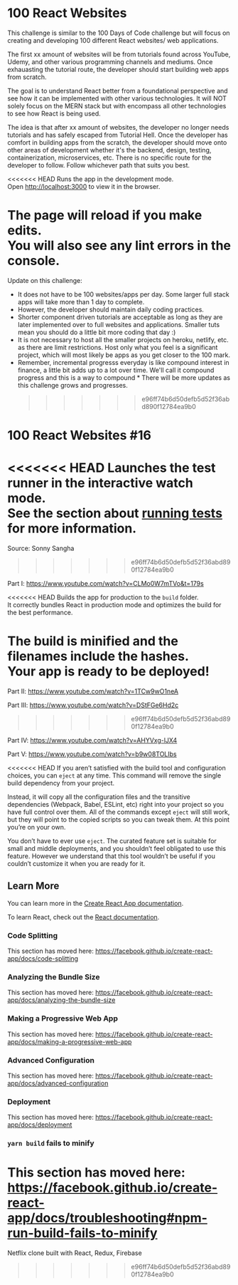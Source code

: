 # 100 React Websites

This challenge is similar to the 100 Days of Code challenge but will focus on creating and developing 100 different React websites/ web applications.

The first xx amount of websites will be from tutorials found across YouTube, Udemy, and other various programming channels and mediums. Once exhauasting the tutorial route, the developer should start building web apps from scratch.

The goal is to understand React better from a foundational perspective and see how it can be implemented with other various technologies. It will NOT solely focus on the MERN stack but with encompass all other technologies to see how React is being used.

The idea is that after xx amount of websites, the developer no longer needs tutorials and has safely escaped from Tutorial Hell. Once the developer has comfort in building apps from the scratch, the developer should move onto other areas of development whether it's the backend, design, testing, containerization, microservices, etc. There is no specific route for the developer to follow. Follow whichever path that suits you best.

<<<<<<< HEAD
Runs the app in the development mode.<br />
Open [http://localhost:3000](http://localhost:3000) to view it in the browser.

The page will reload if you make edits.<br />
You will also see any lint errors in the console.
=======
Update on this challenge:

- It does not have to be 100 websites/apps per day. Some larger full stack apps will take more than 1 day to complete.
- However, the developer should maintain daily coding practices.
- Shorter component driven tutorials are acceptable as long as they are later implemented over to full websites and applications. Smaller tuts mean you should do a little bit more coding that day :)
- It is not necessary to host all the smaller projects on heroku, netlify, etc. as there are limit restrictions. Host only what you feel is a significant project, which will most likely be apps as you get closer to the 100 mark.
- Remember, incremental progresss everyday is like compound interest in finance, a little bit adds up to a lot over time. We'll call it compound progress and this is a way to compound \* There will be more updates as this challenge grows and progresses.
  > > > > > > > e96ff74b6d50defb5d52f36abd890f12784ea9b0

# 100 React Websites #16

<<<<<<< HEAD
Launches the test runner in the interactive watch mode.<br />
See the section about [running tests](https://facebook.github.io/create-react-app/docs/running-tests) for more information.
=======
Source: Sonny Sangha

> > > > > > > e96ff74b6d50defb5d52f36abd890f12784ea9b0

Part I:
https://www.youtube.com/watch?v=CLMo0W7mTVo&t=179s

<<<<<<< HEAD
Builds the app for production to the `build` folder.<br />
It correctly bundles React in production mode and optimizes the build for the best performance.

The build is minified and the filenames include the hashes.<br />
Your app is ready to be deployed!
=======
Part II:
https://www.youtube.com/watch?v=1TCw9wO1neA

Part III:
https://www.youtube.com/watch?v=DStFGe6Hd2c

> > > > > > > e96ff74b6d50defb5d52f36abd890f12784ea9b0

Part IV:
https://www.youtube.com/watch?v=AHYVxg-lJX4

Part V:
https://www.youtube.com/watch?v=b9w08TOLIbs

<<<<<<< HEAD
If you aren’t satisfied with the build tool and configuration choices, you can `eject` at any time. This command will remove the single build dependency from your project.

Instead, it will copy all the configuration files and the transitive dependencies (Webpack, Babel, ESLint, etc) right into your project so you have full control over them. All of the commands except `eject` will still work, but they will point to the copied scripts so you can tweak them. At this point you’re on your own.

You don’t have to ever use `eject`. The curated feature set is suitable for small and middle deployments, and you shouldn’t feel obligated to use this feature. However we understand that this tool wouldn’t be useful if you couldn’t customize it when you are ready for it.

## Learn More

You can learn more in the [Create React App documentation](https://facebook.github.io/create-react-app/docs/getting-started).

To learn React, check out the [React documentation](https://reactjs.org/).

### Code Splitting

This section has moved here: https://facebook.github.io/create-react-app/docs/code-splitting

### Analyzing the Bundle Size

This section has moved here: https://facebook.github.io/create-react-app/docs/analyzing-the-bundle-size

### Making a Progressive Web App

This section has moved here: https://facebook.github.io/create-react-app/docs/making-a-progressive-web-app

### Advanced Configuration

This section has moved here: https://facebook.github.io/create-react-app/docs/advanced-configuration

### Deployment

This section has moved here: https://facebook.github.io/create-react-app/docs/deployment

### `yarn build` fails to minify

# This section has moved here: https://facebook.github.io/create-react-app/docs/troubleshooting#npm-run-build-fails-to-minify

Netflix clone built with React, Redux, Firebase

> > > > > > > e96ff74b6d50defb5d52f36abd890f12784ea9b0
